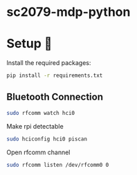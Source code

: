 # sc2079-mdp-python

# Setup :wrench:
Install the required packages:
```bash
pip install -r requirements.txt
```

## Bluetooth Connection
```bash
sudo rfcomm watch hci0
```

Make rpi detectable
```bash
sudo hciconfig hci0 piscan
```

Open rfcomm channel
```bash
sudo rfcomm listen /dev/rfcomm0 0
```

